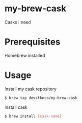# my-brew-cask
Casks I need

# Prerequisites 
Homebrew installed

# Usage

Install my cask repository

```sh
$ brew tap devstknco/my-brew-cask
```

Install cask

```sh
$ brew install [cask-name]
```